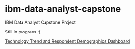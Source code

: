 # ibm-data-analyst-capstone
IBM Data Analyst Capstone Project

Still in progress :)

[Technology Trend and Respondent Demographics Dashboard](https://jp-tok.dataplatform.cloud.ibm.com/dashboards/c17d5dc7-da76-4b9b-b04e-aaed71b17283/view/5227f47c65b532f474e9eee4079f2d027930765de3bb8457d28d7b490c337897f36f13c7c87e4c5e89425164a6ee4351c9)

